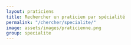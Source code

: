 ```yaml
---
layout: praticiens
title: Rechercher un praticien par spécialité
permalink: "/chercher/specialite/"
image: assets/images/praticienne.png
group: specialite
---
```

